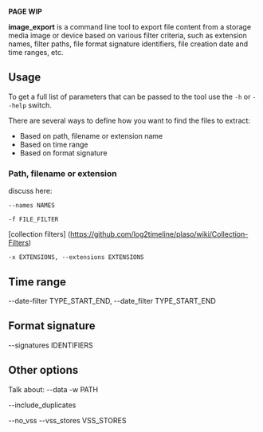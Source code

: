 **PAGE WIP**

**image_export** is a command line tool to export file content from a storage media image or device based on various filter criteria, such as extension names, filter paths, file format signature identifiers, file creation date and time ranges, etc.

## Usage

To get a full list of parameters that can be passed to the tool use the ``-h`` or ``--help`` switch.

There are several ways to define how you want to find the files to extract:
 + Based on path, filename or extension name
 + Based on time range
 + Based on format signature

### Path, filename or extension

discuss here:

```
--names NAMES
```

```
-f FILE_FILTER
```
[collection filters] (https://github.com/log2timeline/plaso/wiki/Collection-Filters)

```
-x EXTENSIONS, --extensions EXTENSIONS
```

## Time range

--date-filter TYPE_START_END, --date_filter TYPE_START_END

## Format signature

 --signatures IDENTIFIERS

## Other options

Talk about:
--data 
-w PATH

--include_duplicates

--no_vss
--vss_stores VSS_STORES
